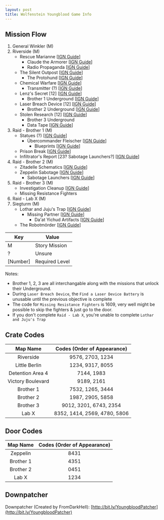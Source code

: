 ```yaml
---
layout: post
title: Wolfenstein Youngblood Game Info
---
```

  
## Mission Flow

1. General Winkler (M)
2. Riverside (M)
   - Rescue Marianne [[IGN Guide](https://www.ign.com/wikis/wolfenstein-youngblood/Rescue_Marianne:_Power_Down_Surgery_Room)]
      * Claude the Armorer  [[IGN Guide](https://www.ign.com/wikis/wolfenstein-youngblood/Claude_the_Armorer:_Find_the_Underground)]
      * Radio Propaganda [[IGN Guide](https://www.ign.com/wikis/wolfenstein-youngblood/Radio_Propaganda:_Kill_the_Radio_Operator)]
   - The Silent Outpost [[IGN Guide](https://www.ign.com/wikis/wolfenstein-youngblood/The_Silent_Outpost:_Investigate_the_Outpost)] 
      * The Protohund [[IGN Guide](https://www.ign.com/wikis/wolfenstein-youngblood/The_Protohund:_Find_the_Protohund)]
   - Chemical Warfare [[IGN Guide](https://www.ign.com/wikis/wolfenstein-youngblood/Chemical_Warfare:_Enter_the_Underground)]
      * Transmitter (?) [[IGN Guide](https://www.ign.com/wikis/wolfenstein-youngblood/Transmitter:_Reach_the_Abandoned_Outpost)]
   - Lenz's Secret [12] [[IGN Guide](https://www.ign.com/wikis/wolfenstein-youngblood/Lenz%27s_Secret:_Find_Lenz%27s_Apartment)]
      * Brother 1 Underground [[IGN Guide](https://www.ign.com/wikis/wolfenstein-youngblood/Brother_1_Underground:_Enter_the_Underground)]
   - Laser Breach Device [12] [[IGN Guide](https://www.ign.com/wikis/wolfenstein-youngblood/Laser_Breach_Device:_Find_the_Laser_Breach_Device)]
      * Brother 2 Underground [[IGN Guide](https://www.ign.com/wikis/wolfenstein-youngblood/Brother_2_Underground:_Enter_the_Underground)]
   - Stolen Research [12] [[IGN Guide](https://www.ign.com/wikis/wolfenstein-youngblood/Stolen_Research:_Enter_the_Underground)]
      * Brother 3 Underground
      * Data Tape [[IGN Guide](https://www.ign.com/wikis/wolfenstein-youngblood/Data_Tape:_Find_the_Interrogation_Center)]
3. Raid - Brother 1 (M) 
   - Statues (?) [[IGN Guide](https://www.ign.com/wikis/wolfenstein-youngblood/Destroy_Hitler_Statues)]
      * Übercommander Fleischer [[IGN Guide](https://www.ign.com/wikis/wolfenstein-youngblood/Ubercommander_Fleischer:_Revisit_the_Hospital)]
         - Blueprints [[IGN Guide](https://www.ign.com/wikis/wolfenstein-youngblood/Blueprints:_Enter_the_Gestapo_Archives)]
   - Prison Break [[IGN Guide](https://www.ign.com/wikis/wolfenstein-youngblood/Break_into_the_Prison_Wing)]
   - Infiltrator's Report [23? Sabotage Launchers?] [[IGN Guide](https://www.ign.com/wikis/wolfenstein-youngblood/Infiltrator%27s_Report:_Reach_Brother_1%27s_Prison)]
4. Raid - Brother 2 (M)
   - Zitadelle Schematics [[IGN Guide](https://www.ign.com/wikis/wolfenstein-youngblood/Zitadelle_Schematics:_Go_to_Brother_2)]
   - Zeppelin Sabotage [[IGN Guide](https://www.ign.com/wikis/wolfenstein-youngblood/Zeppelin_Sabotage)]
      * Sabotage Launchers [[IGN Guide](https://www.ign.com/wikis/wolfenstein-youngblood/Sabotage_Launchers:_Go_to_Brother_2)]
5. Raid - Brother 3 (M)
   - Investigation Cleanup [[IGN Guide](https://www.ign.com/wikis/wolfenstein-youngblood/Investigation_Cleanup:_Destroy_Investigation_Material)]
   - Missing Resistance Fighters
6. Raid - Lab X (M)
7. Siegturm (M)
   - Lothar and Juju's Trap [[IGN Guide](https://www.ign.com/wikis/wolfenstein-youngblood/Lother_and_Juju%27s_Trap:_Go_to_Lab_X_Underground)]
      * Missing Partner [[IGN Guide](https://www.ign.com/wikis/wolfenstein-youngblood/Missing_Partner:_Find_Fifi_Lacroix)]
         - Da'at Yichud Artifacts [[IGN Guide](https://www.ign.com/wikis/wolfenstein-youngblood/Da%27at_Yichud_Artifacts:_Steal_the_Da%27at_Yichud_Artifacts)]
   - The Robotmörder [[IGN Guide](https://www.ign.com/wikis/wolfenstein-youngblood/The_Robotermorder:_Search_for_the_Robotermorder)]

| Key      | Value          |
|----------|----------------|
| M        | Story Mission  |
| ?        | Unsure         |
| [Number] | Required Level |

Notes:
*  Brother 1, 2, 3 are all interchangable along with the missions that unlock their Underground.
*  During `Laser Breach Device`, the `Find a Laser Device Battery` is unusable until the previous objective is complete
*  The code for `Missing Resistance Fighters` is 1609, very well might be possible to skip the fighters & just go to the door.
*  If you don't complete `Raid - Lab X`, you're unable to complete `Lothar and Juju's Trap`

## Crate Codes

| Map Name          | Codes (Order of Appearance)   |
|:-----------------:|:-----------------------------:|
| Riverside         | 9576, 2703, 1234              |
| Little Berlin     | 1234, 9317, 8055              |
| Detention Area 4  | 7144, 1983                    |
| Victory Boulevard | 9189, 2161                    |
| Brother 1         | 7532, 1265, 3444              |
| Brother 2         | 1987, 2905, 5858              |
| Brother 3         | 9012, 3201, 6743, 2354        |
| Lab X             | 8352, 1414, 2569, 4780, 5806  |

## Door Codes

| Map Name          | Codes (Order of Appearance)   |
|:-----------------:|:-----------------------------:|
| Zeppelin          | 8431                          |
| Brother 1         | 4351                          |
| Brother 2         | 0451                          |
| Lab X             | 1234                          |

## Downpatcher

Downpatcher (Created by FromDarkHell): [http://bit.ly/YoungbloodPatcher](http://bit.ly/YoungbloodPatcher)  